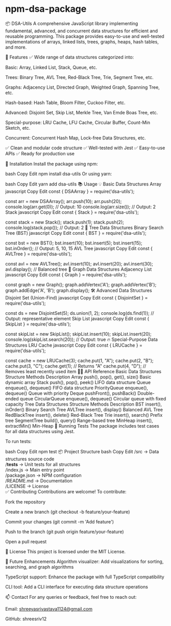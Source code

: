 # npm-dsa-package
📦 DSA-Utils
A comprehensive JavaScript library implementing fundamental, advanced, and concurrent data structures for efficient and reusable programming. This package provides easy-to-use and well-tested implementations of arrays, linked lists, trees, graphs, heaps, hash tables, and more.

🚀 Features
✅ Wide range of data structures categorized into:

Basic: Array, Linked List, Stack, Queue, etc.

Trees: Binary Tree, AVL Tree, Red-Black Tree, Trie, Segment Tree, etc.

Graphs: Adjacency List, Directed Graph, Weighted Graph, Spanning Tree, etc.

Hash-based: Hash Table, Bloom Filter, Cuckoo Filter, etc.

Advanced: Disjoint Set, Skip List, Merkle Tree, Van Emde Boas Tree, etc.

Special-purpose: LRU Cache, LFU Cache, Circular Buffer, Count-Min Sketch, etc.

Concurrent: Concurrent Hash Map, Lock-free Data Structures, etc.

✅ Clean and modular code structure
✅ Well-tested with Jest
✅ Easy-to-use APIs
✅ Ready for production use

🔧 Installation
Install the package using npm:

bash
Copy
Edit
npm install dsa-utils
Or using yarn:

bash
Copy
Edit
yarn add dsa-utils
📚 Usage
💡 Basic Data Structures
Array
javascript
Copy
Edit
const { DSAArray } = require('dsa-utils');

const arr = new DSAArray();
arr.push(10);
arr.push(20);
console.log(arr.get(0));  // Output: 10
console.log(arr.size());   // Output: 2
Stack
javascript
Copy
Edit
const { Stack } = require('dsa-utils');

const stack = new Stack();
stack.push(1);
stack.push(2);
console.log(stack.pop());   // Output: 2
🌳 Tree Data Structures
Binary Search Tree (BST)
javascript
Copy
Edit
const { BST } = require('dsa-utils');

const bst = new BST();
bst.insert(10);
bst.insert(5);
bst.insert(15);
bst.inOrder();  // Output: 5, 10, 15
AVL Tree
javascript
Copy
Edit
const { AVLTree } = require('dsa-utils');

const avl = new AVLTree();
avl.insert(10);
avl.insert(20);
avl.insert(30);
avl.display();  // Balanced tree
🔗 Graph Data Structures
Adjacency List
javascript
Copy
Edit
const { Graph } = require('dsa-utils');

const graph = new Graph();
graph.addVertex('A');
graph.addVertex('B');
graph.addEdge('A', 'B');
graph.display();
🛠️ Advanced Data Structures
Disjoint Set (Union-Find)
javascript
Copy
Edit
const { DisjointSet } = require('dsa-utils');

const ds = new DisjointSet(5);
ds.union(1, 2);
console.log(ds.find(1));  // Output: representative element
Skip List
javascript
Copy
Edit
const { SkipList } = require('dsa-utils');

const skipList = new SkipList();
skipList.insert(10);
skipList.insert(20);
console.log(skipList.search(20));  // Output: true
🔥 Special-Purpose Data Structures
LRU Cache
javascript
Copy
Edit
const { LRUCache } = require('dsa-utils');

const cache = new LRUCache(3);
cache.put(1, "A");
cache.put(2, "B");
cache.put(3, "C");
cache.get(1);  // Returns "A"
cache.put(4, "D");  // Removes least recently used item
🧑‍🏫 API Reference
Basic Data Structures
Structure	Methods	Description
Array	push(), pop(), get(), size()	Basic dynamic array
Stack	push(), pop(), peek()	LIFO data structure
Queue	enqueue(), dequeue()	FIFO data structure
PriorityQueue	enqueue(), dequeue()	Queue with priority
Deque	pushFront(), pushBack()	Double-ended queue
CircularQueue	enqueue(), dequeue()	Circular queue with fixed capacity
Tree Data Structures
Structure	Methods	Description
BST	insert(), inOrder()	Binary Search Tree
AVLTree	insert(), display()	Balanced AVL Tree
RedBlackTree	insert(), delete()	Red-Black Tree
Trie	insert(), search()	Prefix tree
SegmentTree	build(), query()	Range-based tree
MinHeap	insert(), extractMin()	Min-Heap
🧪 Running Tests
The package includes test cases for all data structures using Jest.

To run tests:

bash
Copy
Edit
npm test
📦 Project Structure
bash
Copy
Edit
/src                      → Data structures source code  
/__tests__                 → Unit tests for all structures  
/index.js                  → Main entry point  
/package.json               → NPM configuration  
/README.md                  → Documentation  
/LICENSE                    → License  
✅ Contributing
Contributions are welcome!
To contribute:

Fork the repository

Create a new branch (git checkout -b feature/your-feature)

Commit your changes (git commit -m 'Add feature')

Push to the branch (git push origin feature/your-feature)

Open a pull request

📄 License
This project is licensed under the MIT License.

🚀 Future Enhancements
Algorithm visualizer: Add visualizations for sorting, searching, and graph algorithms

TypeScript support: Enhance the package with full TypeScript compatibility

CLI tool: Add a CLI interface for executing data structure operations

📫 Contact
For any queries or feedback, feel free to reach out:

Email: shreeyasrivastava1124@gmail.com

GitHub: shreesriv12
